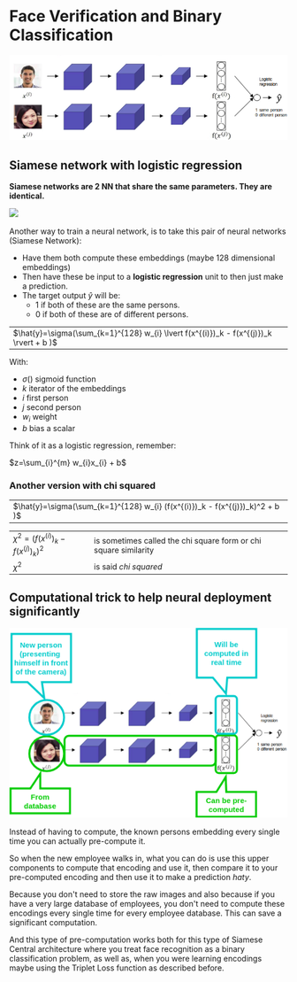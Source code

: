 # Face Verification and Binary Classification

![](img/screenshot_from_2019-02-26_14-14-30.png)

## Siamese network with logistic regression

**Siamese networks are 2 NN that share the same parameters. They are identical.**

<img src="../img/screenshot_from_2019-02-26_16-03-11.png" width="250" />

Another way to train a neural network, is to take this pair of neural networks (Siamese Network):

- Have them both compute these embeddings (maybe 128 dimensional embeddings)
- Then have these be input to a **logistic regression** unit to then just make a prediction.
- The target output $\hat{y}$ will be:
  - 1 if both of these are the same persons.
  - 0 if both of these are of different persons. 

|                                                                                         |
|-----------------------------------------------------------------------------------------|
| $\hat{y}=\sigma(\sum_{k=1}^{128} w_{i} \lvert f(x^{(i)})_k - f(x^{(j)})_k \rvert + b )$ |

With:

- $\sigma()$ sigmoid function
- $k$ iterator of the embeddings
- $i$ first person
- $j$ second person
- $w_{i}$ weight
- $b$ bias a scalar

Think of it as a logistic regression, remember:

$z=\sum_{i}^{m} w_{i}x_{i} + b$

### Another version with chi squared

|                                                                               |
|-------------------------------------------------------------------------------|
| $\hat{y}=\sigma(\sum_{k=1}^{128} w_{i} (f(x^{(i)})_k - f(x^{(j)})_k)^2 + b )$ |

|                                            |                                                                  |
|--------------------------------------------|------------------------------------------------------------------|
| $\chi^2 = (f(x^{(i)})_k - f(x^{(j)})_k)^2$ | is sometimes called the chi square form or chi square similarity |
| $\chi^2$ | is said $chi\ squared$ |

## Computational trick to help neural deployment significantly

![](img/precomputed_siamese.png)

Instead of having to compute, the known persons embedding every single time you can actually pre-compute it.

So when the new employee walks in, what you can do is use this upper components to compute that encoding and use it, then compare it to your pre-computed encoding and then use it to make a prediction $hat{y}$.

Because you don't need to store the raw images and also because if you have a very large database of employees, you don't need to compute these encodings every single time for every employee database. This can save a significant computation.

And this type of pre-computation works both for this type of Siamese Central architecture where you treat face recognition as a binary classification problem, as well as, when you were learning encodings maybe using the Triplet Loss function as described before. 